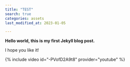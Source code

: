 ```yaml
---
title: "TEST" 
search: true
categories: assets
last_modified_at: 2023-01-05

---
```



**Hello world, this is my first Jekyll blog post.**

I hope you like it!

{% include video id="-PVofD2A9t8" provider="youtube" %}


